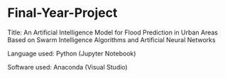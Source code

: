 # Final-Year-Project

Title:
An Artificial Intelligence Model for Flood Prediction in Urban Areas Based  on Swarm Intelligence Algorithms and Artificial Neural Networks

Language used:
Python (Jupyter Notebook)

Software used:
Anaconda (Visual Studio)
